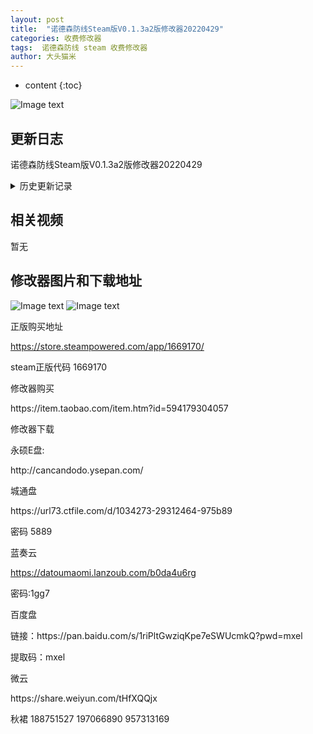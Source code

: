```yaml
---
layout: post
title:  "诺德森防线Steam版V0.1.3a2版修改器20220429"
categories: 收费修改器
tags:  诺德森防线 steam 收费修改器
author: 大头猫米
---
```


* content
{:toc}

![Image text](https://datoumaomi.github.io/pic/nnn/nuodesenfangxian/诺德森防线.jpg)


##  更新日志

诺德森防线Steam版V0.1.3a2版修改器20220429





<details>
<summary>历史更新记录</summary>
诺德森防线Steam版V0.1.3a2版修改器20220429


</details>

## 相关视频
暂无

## 修改器图片和下载地址

![Image text](https://datoumaomi.github.io/pic/nnn/nuodesenfangxian/诺德森防线.jpg)
![Image text](https://datoumaomi.github.io/pic/nnn/nuodesenfangxian/诺德森防线.png)








正版购买地址<p></p>
https://store.steampowered.com/app/1669170/<p></p>
steam正版代码 1669170<p></p>
<p></p>
修改器购买<p></p>
https://item.taobao.com/item.htm?id=594179304057<p></p>
<p></p>
修改器下载<p></p>
永硕E盘:<p></p>
http://cancandodo.ysepan.com/<p></p>
<p></p>
城通盘<p></p>
https://url73.ctfile.com/d/1034273-29312464-975b89<p></p>
密码 5889<p></p>

蓝奏云<p></p>
https://datoumaomi.lanzoub.com/b0da4u6rg<p></p>
密码:1gg7<p></p>
<p></p>
百度盘<p></p>
链接：https://pan.baidu.com/s/1riPltGwziqKpe7eSWUcmkQ?pwd=mxel <p></p>
提取码：mxel <p></p>
<p></p>
微云<p></p>
https://share.weiyun.com/tHfXQQjx<p></p>
<p></p>
<p>秋裙 188751527 197066890 957313169</p>

